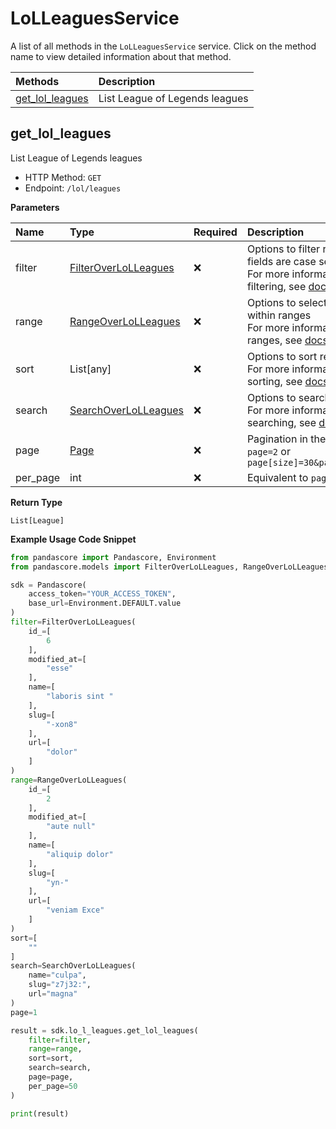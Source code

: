 # LoLLeaguesService

A list of all methods in the `LoLLeaguesService` service. Click on the method name to view detailed information about that method.

| Methods                             | Description                    |
| :---------------------------------- | :----------------------------- |
| [get_lol_leagues](#get_lol_leagues) | List League of Legends leagues |

## get_lol_leagues

List League of Legends leagues

- HTTP Method: `GET`
- Endpoint: `/lol/leagues`

**Parameters**

| Name     | Type                                                      | Required | Description                                                                                                                                         |
| :------- | :-------------------------------------------------------- | :------- | :-------------------------------------------------------------------------------------------------------------------------------------------------- |
| filter   | [FilterOverLoLLeagues](../models/FilterOverLoLLeagues.md) | ❌       | Options to filter results. String fields are case sensitive <br/>For more information on filtering, see [docs](/docs/filtering-and-sorting#filter). |
| range    | [RangeOverLoLLeagues](../models/RangeOverLoLLeagues.md)   | ❌       | Options to select results within ranges <br/>For more information on ranges, see [docs](/docs/filtering-and-sorting#range).                         |
| sort     | List[any]                                                 | ❌       | Options to sort results <br/>For more information on sorting, see [docs](/docs/filtering-and-sorting#sort).                                         |
| search   | [SearchOverLoLLeagues](../models/SearchOverLoLLeagues.md) | ❌       | Options to search results <br/>For more information on searching, see [docs](/docs/filtering-and-sorting#search).                                   |
| page     | [Page](../models/Page.md)                                 | ❌       | Pagination in the form of `page=2` or `page[size]=30&page[number]=2`                                                                                |
| per_page | int                                                       | ❌       | Equivalent to `page[size]`                                                                                                                          |

**Return Type**

`List[League]`

**Example Usage Code Snippet**

```python
from pandascore import Pandascore, Environment
from pandascore.models import FilterOverLoLLeagues, RangeOverLoLLeagues, SearchOverLoLLeagues

sdk = Pandascore(
    access_token="YOUR_ACCESS_TOKEN",
    base_url=Environment.DEFAULT.value
)
filter=FilterOverLoLLeagues(
    id_=[
        6
    ],
    modified_at=[
        "esse"
    ],
    name=[
        "laboris sint "
    ],
    slug=[
        "-xon8"
    ],
    url=[
        "dolor"
    ]
)
range=RangeOverLoLLeagues(
    id_=[
        2
    ],
    modified_at=[
        "aute null"
    ],
    name=[
        "aliquip dolor"
    ],
    slug=[
        "yn-"
    ],
    url=[
        "veniam Exce"
    ]
)
sort=[
    ""
]
search=SearchOverLoLLeagues(
    name="culpa",
    slug="z7j32:",
    url="magna"
)
page=1

result = sdk.lo_l_leagues.get_lol_leagues(
    filter=filter,
    range=range,
    sort=sort,
    search=search,
    page=page,
    per_page=50
)

print(result)
```
